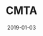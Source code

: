 ---
title: 'CMTA'
date: '2019-01-03'
client: 'WeTransfer'
ontwerpvraag: ''
members:
    -   name: Daan Sikam
    -   name: Sam Stoop
    -   name: Kai Coenen
    -   name: Laurens Koole
    -   name: Sven van der Kraan
miro: 'uXjVOab5lAs=/?invite_link_id=408913306431'
visual: ''
youtube: ''
teams: ''
---